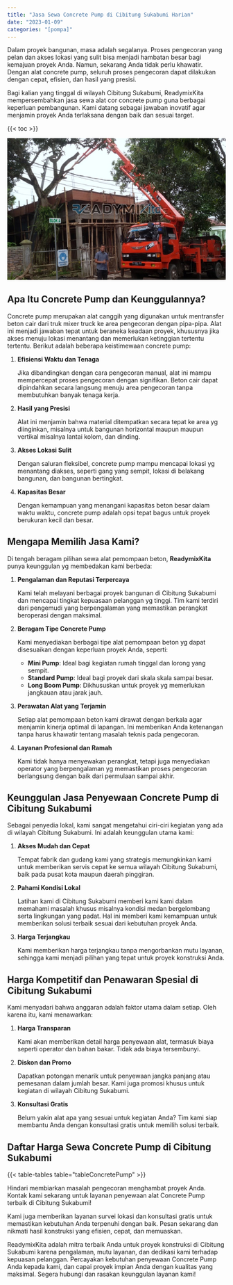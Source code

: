 ```yaml
---
title: "Jasa Sewa Concrete Pump di Cibitung Sukabumi Harian"
date: "2023-01-09"
categories: "[pompa]"
---
```


Dalam proyek bangunan, masa adalah segalanya. Proses pengecoran yang pelan dan akses lokasi yang sulit bisa menjadi hambatan besar bagi kemajuan proyek Anda. Namun, sekarang Anda tidak perlu khawatir. Dengan alat concrete pump, seluruh proses pengecoran dapat dilakukan dengan cepat, efisien, dan hasil yang presisi.

Bagi kalian yang tinggal di wilayah Cibitung Sukabumi, ReadymixKita mempersembahkan jasa sewa alat cor concrete pump guna berbagai keperluan pembangunan. Kami datang sebagai jawaban inovatif agar menjamin proyek Anda terlaksana dengan baik dan sesuai target.

{{< toc >}}

![Jasa Sewa Concrete Pump di Cibitung Sukabumi Harian](/images/pompa/sewa-pompa-17.jpg)

## Apa Itu Concrete Pump dan Keunggulannya?

Concrete pump merupakan alat canggih yang digunakan untuk mentransfer beton cair dari truk mixer truck ke area pengecoran dengan pipa-pipa. Alat ini menjadi jawaban tepat untuk beraneka keadaan proyek, khususnya jika akses menuju lokasi menantang dan memerlukan ketinggian tertentu tertentu. Berikut adalah beberapa keistimewaan concrete pump:

1. **Efisiensi Waktu dan Tenaga**

   Jika dibandingkan dengan cara pengecoran manual, alat ini mampu mempercepat proses pengecoran dengan signifikan. Beton cair dapat dipindahkan secara langsung menuju area pengecoran tanpa membutuhkan banyak tenaga kerja.

2. **Hasil yang Presisi**

   Alat ini menjamin bahwa material ditempatkan secara tepat ke area yg diinginkan, misalnya untuk bangunan horizontal maupun maupun vertikal misalnya lantai kolom, dan dinding.

3. **Akses Lokasi Sulit**

   Dengan saluran fleksibel, concrete pump mampu mencapai lokasi yg menantang diakses, seperti gang yang sempit, lokasi di belakang bangunan, dan bangunan bertingkat.

4. **Kapasitas Besar**

   Dengan kemampuan yang menangani kapasitas beton besar dalam waktu waktu, concrete pump adalah opsi tepat bagus untuk proyek berukuran kecil dan besar.

## Mengapa Memilih Jasa Kami?

Di tengah beragam pilihan sewa alat pemompaan beton, **ReadymixKita** punya keunggulan yg membedakan kami berbeda:

1. **Pengalaman dan Reputasi Terpercaya**

   Kami telah melayani berbagai proyek bangunan di Cibitung Sukabumi dan mencapai tingkat kepuasaan pelanggan yg tinggi. Tim kami terdiri dari pengemudi yang berpengalaman yang memastikan perangkat beroperasi dengan maksimal.

2. **Beragam Tipe Concrete Pump**

   Kami menyediakan berbagai tipe alat pemompaan beton yg dapat disesuaikan dengan keperluan proyek Anda, seperti:
   - **Mini Pump**: Ideal bagi kegiatan rumah tinggal dan lorong yang sempit.
   - **Standard Pump**: Ideal bagi proyek dari skala skala sampai besar.
   - **Long Boom Pump**: Dikhususkan untuk proyek yg memerlukan jangkauan atau jarak jauh.

3. **Perawatan Alat yang Terjamin**

   Setiap alat pemompaan beton kami dirawat dengan berkala agar menjamin kinerja optimal di lapangan. Ini memberikan Anda ketenangan tanpa harus khawatir tentang masalah teknis pada pengecoran.

4. **Layanan Profesional dan Ramah**

   Kami tidak hanya menyewakan perangkat, tetapi juga menyediakan operator yang berpengalaman yg memastikan proses pengecoran berlangsung dengan baik dari permulaan sampai akhir.

## Keunggulan Jasa Penyewaan Concrete Pump di Cibitung Sukabumi

Sebagai penyedia lokal, kami sangat mengetahui ciri-ciri kegiatan yang ada di wilayah Cibitung Sukabumi. Ini adalah keunggulan utama kami:

1. **Akses Mudah dan Cepat**

   Tempat fabrik dan gudang kami yang strategis memungkinkan kami untuk memberikan servis cepat ke semua wilayah Cibitung Sukabumi, baik pada pusat kota maupun daerah pinggiran.

2. **Pahami Kondisi Lokal**

   Latihan kami di Cibitung Sukabumi memberi kami kami dalam memahami masalah khusus misalnya kondisi medan bergelombang serta lingkungan yang padat. Hal ini memberi kami kemampuan untuk memberikan solusi terbaik sesuai dari kebutuhan proyek Anda.

3. **Harga Terjangkau**

   Kami memberikan harga terjangkau tanpa mengorbankan mutu layanan, sehingga kami menjadi pilihan yang tepat untuk proyek konstruksi Anda.

## Harga Kompetitif dan Penawaran Spesial di Cibitung Sukabumi

Kami menyadari bahwa anggaran adalah faktor utama dalam setiap. Oleh karena itu, kami menawarkan:

1. **Harga Transparan**

   Kami akan memberikan detail harga penyewaan alat, termasuk biaya seperti operator dan bahan bakar. Tidak ada biaya tersembunyi.

2. **Diskon dan Promo**

   Dapatkan potongan menarik untuk penyewaan jangka panjang atau pemesanan dalam jumlah besar. Kami juga promosi khusus untuk kegiatan di wilayah Cibitung Sukabumi.

3. **Konsultasi Gratis**

   Belum yakin alat apa yang sesuai untuk kegiatan Anda? Tim kami siap membantu Anda dengan konsultasi gratis untuk memilih solusi terbaik.

## Daftar Harga Sewa Concrete Pump di Cibitung Sukabumi

{{< table-tables table="tableConcretePump" >}}

Hindari membiarkan masalah pengecoran menghambat proyek Anda. Kontak kami sekarang untuk layanan penyewaan alat Concrete Pump terbaik di Cibitung Sukabumi!

Kami juga memberikan layanan survei lokasi dan konsultasi gratis untuk memastikan kebutuhan Anda terpenuhi dengan baik. Pesan sekarang dan nikmati hasil konstruksi yang efisien, cepat, dan memuaskan.

ReadymixKita adalah mitra terbaik Anda untuk proyek konstruksi di Cibitung Sukabumi karena pengalaman, mutu layanan, dan dedikasi kami terhadap kepuasan pelanggan. Percayakan kebutuhan penyewaan Concrete Pump Anda kepada kami, dan capai proyek impian Anda dengan kualitas yang maksimal. Segera hubungi dan rasakan keunggulan layanan kami!